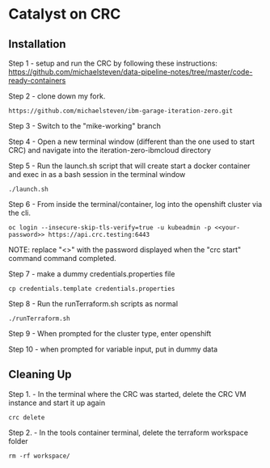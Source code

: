 # Catalyst on CRC

## Installation
Step 1 - setup and run the CRC by following these instructions: 
https://github.com/michaelsteven/data-pipeline-notes/tree/master/code-ready-containers

Step 2 - clone down my fork.
```
https://github.com/michaelsteven/ibm-garage-iteration-zero.git
```

Step 3 - Switch to the "mike-working" branch

Step 4 - Open a new terminal window (different than the one used to start CRC) and navigate into the iteration-zero-ibmcloud directory

Step 5 - Run the launch.sh script that will create start a docker container and exec in as a bash session in the terminal window
```
./launch.sh
```

Step 6 - From inside the terminal/container, log into the openshift cluster via the cli.
```
oc login --insecure-skip-tls-verify=true -u kubeadmin -p <<your-password>> https://api.crc.testing:6443
```
NOTE: replace "<<your-password>>" with the password displayed when the "crc start" command command completed.

Step 7 - make a dummy credentials.properties file
```
cp credentials.template credentials.properties
```

Step 8 - Run the runTerraform.sh scripts as normal
```
./runTerraform.sh
```

Step 9 - When prompted for the cluster type, enter openshift

Step 10 - when prompted for variable input, put in dummy data

## Cleaning Up
Step 1. - In the terminal where the CRC was started, delete the CRC VM instance and start it up again
```
crc delete
```

Step 2. - In the tools container terminal, delete the terraform workspace folder
```
rm -rf workspace/
```
    
